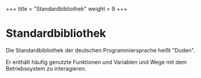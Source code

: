+++
title = "Standardbibliothek"
weight = 9
+++

# Standardbibliothek

Die Standardbibliothek der deutschen Programmiersprache heißt "Duden".

Er enthält häufig genutzte Funktionen und Variablen und Wege mit dem Betriebssystem zu interagieren.